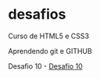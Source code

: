 # desafios
 Curso de HTML5 e CSS3
 
 Aprendendo git e GITHUB

 Desafio 10 -
 <a href="C:\Users\exped\OneDrive\Documentos\Guanabara Front-end Curso\modulo - 02">Desafio 10</a>

